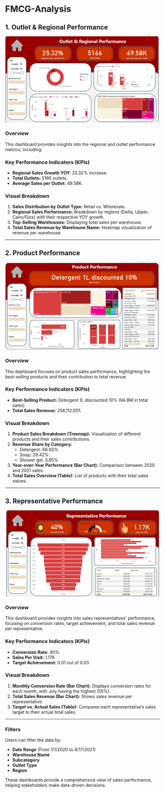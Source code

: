 # FMCG-Analysis

## 1. Outlet & Regional Performance

![Outlet & Regional Performance](Outlets.png)

### Overview
This dashboard provides insights into the regional and outlet performance metrics, including:

### Key Performance Indicators (KPIs)
- **Regional Sales Growth YOY:** 25.32% increase.
- **Total Outlets:** 5166 outlets.
- **Average Sales per Outlet:** 49.58K.

### Visual Breakdown
1. **Sales Distribution by Outlet Type:** Retail vs. Wholesale.
2. **Regional Sales Performance:** Breakdown by regions (Delta, Upper, Cairo/Giza) with their respective YOY growth.
3. **Top-Selling Warehouses:** Displaying total sales per warehouse.
4. **Total Sales Revenue by Warehouse Name:** Heatmap visualization of revenue per warehouse.
---

## 2. Product Performance

![Product Performance](Products.png)

### Overview
This dashboard focuses on product sales performance, highlighting the best-selling products and their contribution to total revenue.

### Key Performance Indicators (KPIs)
- **Best-Selling Product:** *Detergent 1L discounted 10%* (94.8M in total sales).
- **Total Sales Revenue:** 256,112,001.

### Visual Breakdown
1. **Product Sales Breakdown (Treemap):** Visualization of different products and their sales contributions.
2. **Revenue Share by Category:**
   - Detergent: 66.93%
   - Soap: 29.42%
   - Shower gel: 3.65%
3. **Year-over-Year Performance (Bar Chart):** Comparison between 2020 and 2021 sales.
4. **Total Sales Overview (Table):** List of products with their total sales values.

---

## 3. Representative Performance

![Representative Performance](Reps.png)

### Overview
This dashboard provides insights into sales representatives' performance, focusing on conversion rates, target achievement, and total sales revenue per representative.

### Key Performance Indicators (KPIs)
- **Conversion Rate:** 40%
- **Sales Per Visit:** 1.17K
- **Target Achievement:** 0.01 out of 0.03

### Visual Breakdown
1. **Monthly Conversion Rate (Bar Chart):** Displays conversion rates for each month, with July having the highest (55%).
2. **Total Sales Revenue (Bar Chart):** Shows sales revenue per representative.
3. **Target vs. Actual Sales (Table):** Compares each representative’s sales target to their actual total sales.
---

### Filters
Users can filter the data by:
- **Date Range** (From 1/1/2020 to 4/17/2021)
- **Warehouse Name**
- **Subcategory**
- **Outlet Type**
- **Region**

These dashboards provide a comprehensive view of sales performance, helping stakeholders make data-driven decisions.
